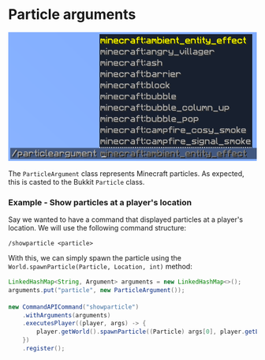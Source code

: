 # Particle arguments

![](./images/arguments/particle.png)

The `ParticleArgument` class represents Minecraft particles. As expected, this is casted to the Bukkit `Particle` class.

<div class="example">

### Example - Show particles at a player's location

Say we wanted to have a command that displayed particles at a player's location. We will use the following command structure:

```
/showparticle <particle>
```

With this, we can simply spawn the particle using the `World.spawnParticle(Particle, Location, int)` method:

```java
LinkedHashMap<String, Argument> arguments = new LinkedHashMap<>();
arguments.put("particle", new ParticleArgument());

new CommandAPICommand("showparticle")
    .withArguments(arguments)
    .executesPlayer((player, args) -> {
        player.getWorld().spawnParticle((Particle) args[0], player.getLocation(), 1);
    })
    .register();
```

</div>